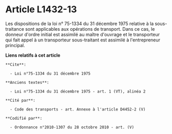 # Article L1432-13

Les dispositions de la loi n° 75-1334 du 31 décembre 1975 relative à la sous-traitance sont applicables aux opérations de
transport. Dans ce cas, le donneur d'ordre initial est assimilé au maître d'ouvrage et le transporteur qui fait appel à un
transporteur sous-traitant est assimilé à l'entrepreneur principal.

**Liens relatifs à cet article**

	**Cite**:

	  - Loi n°75-1334 du 31 décembre 1975

	**Anciens textes**:

	  - Loi n°75-1334 du 31 décembre 1975 - art. 1 (VT), alinéa 2

	**Cité par**:

	  - Code des transports - art. Annexe à l'article D4452-2 (V)

	**Codifié par**:

	  - Ordonnance n°2010-1307 du 28 octobre 2010 - art. (V)
